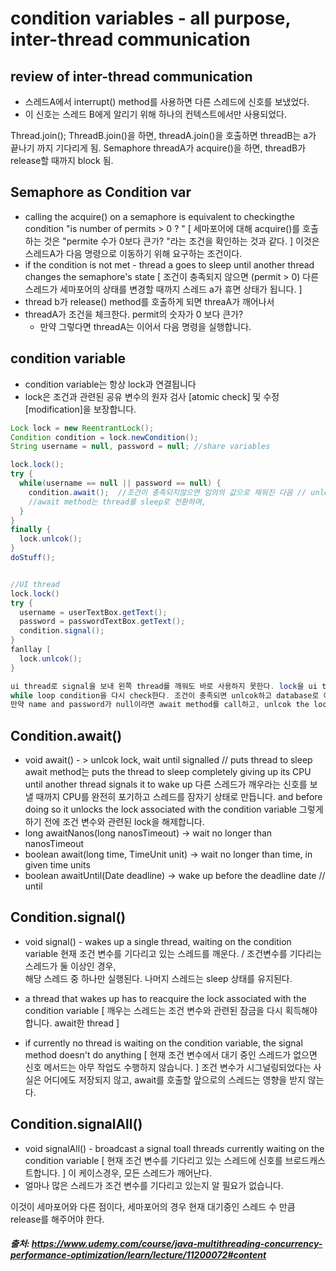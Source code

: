 # condition variables - all purpose, inter-thread communication

## review of inter-thread communication
- 스레드A에서 interrupt() method를 사용하면 다른 스레드에 신호를 보냈었다.
- 이 신호는 스레드 B에게 알리기 위해 하나의 컨텍스트에서만 사용되었다.

Thread.join();
ThreadB.join()을 하면, threadA.join()을 호출하면 threadB는 a가 끝나기 까지 기다리게 됨.
Semaphore threadA가 acquire()을 하면, threadB가 release할 때까지 block 됨.

## Semaphore as Condition var
- calling the acquire() on a semaphore is equivalent to checkingthe condition "is number of permits > 0 ? " 
  [ 세마포어에 대해 acquire()를 호출하는 것은 "permite 수가 0보다 큰가? "라는 조건을 확인하는 것과 같다. ]
  이것은 스레드A가 다음 명령으로 이동하기 위해 요구하는 조건이다.
- if the condition is not met - thread a goes to sleep until another thread changes the semaphore's state
  [ 조건이 충족되지 않으면 (permit > 0) 다른 스레드가 세마포어의 상태를 변경할 때까지 스레드 a가 휴면 상태가 됩니다. ]
- thread b가 release() method를 호출하게 되면 threaA가 깨어나서
- threadA가 조건을 체크한다. permit의 숫자가 0 보다 큰가?
  - 만약 그렇다면 threadA는 이어서 다음  명령을 실행합니다.


## condition variable
- condition variable는 항상 lock과 연결됩니다
- lock은 조건과 관련된 공유 변수의 원자 검사 [atomic check] 및 수정[modification]을 보장합니다.

```java
Lock lock = new ReentrantLock();
Condition condition = lock.newCondition();
String username = null, password = null; //share variables

lock.lock();
try {
  while(username == null || password == null) {
    condition.await();  //조건이 충족되지않으면 임의의 값으로 채워진 다음 // unlocks lock, and puts thread to sleep
    //await method는 thread를 sleep로 전환하며,
  }
}
finally {
  lock.unlcok();
}
doStuff();


//UI thread
lock.lock()
try {
  username = userTextBox.getText();
  password = passwordTextBox.getText();
  condition.signal();
}
fanllay [
  lock.unlcok();
}

ui thread로 signal을 보내 왼쪽 thread를 깨워도 바로 사용하지 못한다. lock을 ui thread에서 unlock 한 후 사용 가능해짐
while loop condition을 다시 check한다. 조건이 충족되면 unlcok하고 database로 이동하는 do stuff method를 실행한다.
만약 name and password가 null이라면 await method를 call하고, unlcok the lock again 하고 다음 signal을 기다린다.
```

## Condition.await()
- void await() - > unlcok lock, wait until signalled // puts thread to sleep
  await method는 puts the thread to sleep completely giving up its CPU until another thread signals it to wake up
  다른 스레드가 깨우라는 신호를 보낼 때까지 CPU를 완전히 포기하고 스레드를 잠자기 상태로 만듭니다.
  and before doing so it unlocks the lock associated with the condition variable
  그렇게 하기 전에 조건 변수와 관련된 lock을 해제합니다.
- long awaitNanos(long nanosTimeout) -> wait no longer than nanosTimeout
- boolean await(long time, TimeUnit unit) -> wait no longer than time, in given time units
- boolean awaitUntil(Date deadline) -> wake up before the deadline date // until

## Condition.signal()
- void signal() - wakes up a single thread, waiting on the condition variable
                현재 조건 변수를 기다리고 있는 스레드를 깨운다. / 조건변수를 기다리는 스레드가 둘 이상인 경우,    
                해당 스레드 중 하나만 실행된다. 나머지 스레드는 sleep 상태를 유지된다.
- a thread that wakes up has to reacquire the lock associated with the condition variable
  [ 깨우는 스레드는 조건 변수와 관련된 잠금을 다시 획득해야 합니다.  await한 thread ]
  
- if currently no thread is waiting on the condition variable, the signal method doesn't do anything
  [ 현재 조건 변수에서 대기 중인 스레드가 없으면 신호 메서드는 아무 작업도 수행하지 않습니다. ]
  조건 변수가 시그널링되었다는 사실은 어디에도 저장되지 않고, await를 호출할 앞으로의 스레드는 영향을 받지 않는다. 
  
## Condition.signalAll()
- void signalAll() - broadcast a signal toall threads currently waiting on the condition variable 
    [ 현재 조건 변수를 기다리고 있는 스레드에 신호를 브로드캐스트합니다. ] 이 케이스경우, 모든 스레드가 깨어난다.
- 얼마나 많은 스레드가 조건 변수를 기다리고 있는지 알 필요가 없습니다.

이것이 세마포어와 다른 점이다, 세마포어의 경우 현재 대기중인 스레드 수 만큼 release를 해주어야 한다.


##### 출처: https://www.udemy.com/course/java-multithreading-concurrency-performance-optimization/learn/lecture/11200072#content
